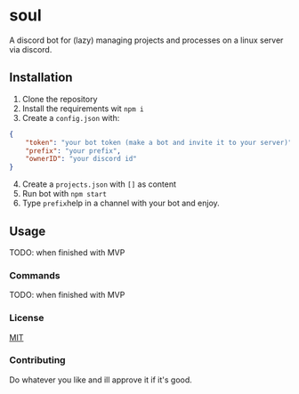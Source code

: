 # soul
A discord bot for (lazy) managing projects and processes on a linux server via discord.

## Installation
1. Clone the repository
2. Install the requirements wit `npm i`
3. Create a `config.json` with:
```json
{
    "token": "your bot token (make a bot and invite it to your server)",
    "prefix": "your prefix",
    "ownerID": "your discord id"
}
```
4. Create a `projects.json` with `[]` as content
5. Run bot with `npm start`
6. Type `prefix`help in a channel with your bot and enjoy.

## Usage

TODO: when finished with MVP

### Commands

TODO: when finished with MVP

### License
[MIT](https://choosealicense.com/licenses/mit/)

### Contributing
Do whatever you like and ill approve it if it's good.